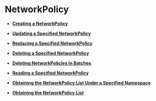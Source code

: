 # NetworkPolicy<a name="cce_02_0275"></a>

-   **[Creating a NetworkPolicy](creating-a-networkpolicy.md)**  

-   **[Updating a Specified NetworkPolicy](updating-a-specified-networkpolicy.md)**  

-   **[Replacing a Specified NetworkPolicy](replacing-a-specified-networkpolicy.md)**  

-   **[Deleting a Specified NetworkPolicy](deleting-a-specified-networkpolicy.md)**  

-   **[Deleting NetworkPolicies in Batches](deleting-networkpolicies-in-batches.md)**  

-   **[Reading a Specified NetworkPolicy](reading-a-specified-networkpolicy.md)**  

-   **[Obtaining the NetworkPolicy List Under a Specified Namespace](obtaining-the-networkpolicy-list-under-a-specified-namespace.md)**  

-   **[Obtaining the NetworkPolicy List](obtaining-the-networkpolicy-list.md)**  


